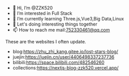 - 👋 Hi, I’m @ZZK520
- 👀 I’m interested in Full Stack
- 🌱 I’m currently learning Three.js,Vue3,Big Data,Linux
- 💞️ Let's doing interesting things together
- 📫 How to reach me mail:752330461@qq.com

<!---
ZZK520/ZZK520 is a ✨ special ✨ repository because its `README.md` (this file) appears on your GitHub profile.
You can click the Preview link to take a look at your changes.
--->

These are the websites I often update.

- blog:https://zhu_zhi_kang.gitee.io/lost-stars-blog/
- juejin:https://juejin.cn/user/4406498337237736
- bilibili:https://space.bilibili.com/482546260
- collections:https://nextjs-blog-zzk520.vercel.app/
